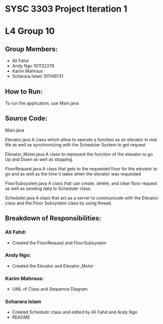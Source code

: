# SYSC 3303 Project Iteration 1 
# L4 Group 10

## Group Members:
 - Ali Fahd
 - Andy Ngo 101132278
 - Karim Mahrous
 - Scharara Islam 101149731

## How to Run:
To run the application, use Main.java

## Source Code:

Main.java

Elevator.java
A class which allow to operate a function as an elevator in real life as well as synchronizing with the Scheduler System to get request

Elevator_Moter.java
A class to represent the function of the elevator to go Up and Down as well as stopping.

FloorRequest.java
A class that gets to the requested floor for the elevator to go and as well as the time it takes when the elevator was requested

FloorSubsystem.java
A class that can create, delete, and clear floor request as well as sending data to Scheduler class.

Scheduler.java
A class that act as a server to communicate with the Elevator class and the Floor Subsystem class by using thread.

## Breakdown of Responsibilities:
### Ali Fahd:
 - Created the FloorRequest and FloorSubsystem

### Andy Ngo:
- Created the Elevator and Elevator_Motor

### Karim Mahrous:
 - UML of Class and Sequence Diagram

### Scharara Islam 
- Created Scheduler class and edited by Ali Fahd and Andy Ngo
- README
